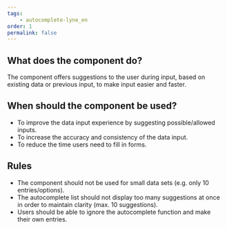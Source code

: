 ```yaml
---
tags: 
    - autocomplete-lyne_en
order: 1
permalink: false
---
```


## What does the component do?
The component offers suggestions to the user during input, based on existing data or previous input, to make input easier and faster.

## When should the component be used?
* To improve the data input experience by suggesting possible/allowed inputs.
* To increase the accuracy and consistency of the data input.
* To reduce the time users need to fill in forms.

## Rules
* The component should not be used for small data sets (e.g. only 10 entries/options).
* The autocomplete list should not display too many suggestions at once in order to maintain clarity (max. 10 suggestions).
* Users should be able to ignore the autocomplete function and make their own entries.